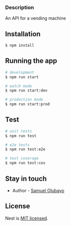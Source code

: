 ### Description

An API for a vending machine

## Installation

```bash
$ npm install
```

## Running the app

```bash
# development
$ npm run start

# watch mode
$ npm run start:dev

# production mode
$ npm run start:prod
```

## Test

```bash
# unit tests
$ npm run test

# e2e tests
$ npm run test:e2e

# test coverage
$ npm run test:cov
```

## Stay in touch

- Author - [Samuel Olubayo](https://www.linkedin.com/in/samuelolubayo/)

## License

Nest is [MIT licensed](LICENSE).
